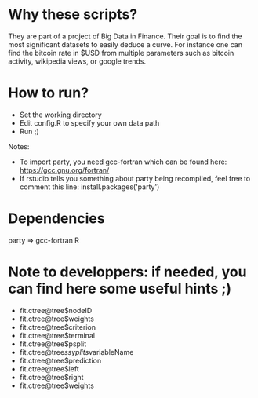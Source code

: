# Why these scripts?
They are part of a project of Big Data in Finance. Their goal is to find the most significant datasets to easily deduce a curve. For instance one can find the bitcoin rate in $USD from multiple parameters such as bitcoin activity, wikipedia views, or google trends.

# How to run?
* Set the working directory
* Edit config.R to specify your own data path
* Run ;)

Notes:
* To import party, you need gcc-fortran which can be found here: https://gcc.gnu.org/fortran/
* If rstudio tells you something about party being recompiled, feel free to comment this line:
              install.packages('party')

# Dependencies
party => gcc-fortran
R

# Note to developpers: if needed, you can find here some useful hints ;)

* fit.ctree@tree$nodeID
* fit.ctree@tree$weights
* fit.ctree@tree$criterion
* fit.ctree@tree$terminal
* fit.ctree@tree$psplit
* fit.ctree@tree$ssyplits$variableName
* fit.ctree@tree$prediction
* fit.ctree@tree$left
* fit.ctree@tree$right
* fit.ctree@tree$weights